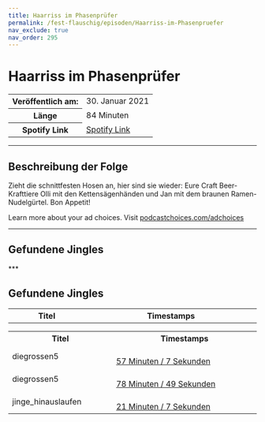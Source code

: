 ```yaml
---
title: Haarriss im Phasenprüfer
permalink: /fest-flauschig/episoden/Haarriss-im-Phasenpruefer
nav_exclude: true
nav_order: 295
---
```


# Haarriss im Phasenprüfer
<table class="resp-table dcf-table dcf-table-responsive dcf-table-bordered dcf-table-striped dcf-w-100%">
                    <tbody>
                        <tr>
                            <th scope="row">Veröffentlich am:</th>
                            <td data-label="Veröffentlich am:">30. Januar 2021</td>
                        </tr>
                        <tr>
                            <th scope="row">Länge </th>
                            <td data-label="Länge ">84 Minuten</td>
                        </tr><tr>
                                <th scope="row">Spotify Link</th>
                                <td data-label="Spotify Link"><a href="https://open.spotify.com/episode/3aQvaD3IWrzDxiQXAuQfcG">Spotify Link</a></td>
                            </tr></tbody>
                </table>

***

## Beschreibung der Folge

<div>
<p>Zieht die schnittfesten Hosen an, hier sind sie wieder: Eure Craft Beer-Krafttiere Olli mit den Kettensägenhänden und Jan mit dem braunen Ramen-Nudelgürtel. Bon Appetit!</p><p> </p><p>Learn more about your ad choices. Visit <a href="https://podcastchoices.com/adchoices">podcastchoices.com/adchoices</a></p>  
</div>

***

## Gefundene Jingles

<table style="display: table;">
                                    <tr>
                                        <th class="tableColumnTitle">Titel</th>
                                        <th class="tableColumnTimestamps">Timestamps</th>
                                    </tr>
                                    ***

## Gefundene Jingles

<table style="display: table;">
                                    <tr>
                                        <th class="tableColumnTitle">Titel</th>
                                        <th class="tableColumnTimestamps">Timestamps</th>
                                    </tr>
                                    <tr>
                                <td markdown="span"  class="tableColumnTitle">diegrossen5</td>
                                <td markdown="span" class="tableColumnTimestamps">
                                <br>
                                <a href="https://open.spotify.com/episode/3aQvaD3IWrzDxiQXAuQfcG?t=3427">
                                57 Minuten / 7 Sekunden</a>
                                </td></tr><tr>
                                <td markdown="span"  class="tableColumnTitle">diegrossen5</td>
                                <td markdown="span" class="tableColumnTimestamps">
                                <br>
                                <a href="https://open.spotify.com/episode/3aQvaD3IWrzDxiQXAuQfcG?t=4729">
                                78 Minuten / 49 Sekunden</a>
                                </td></tr><tr>
                                <td markdown="span"  class="tableColumnTitle">jinge_hinauslaufen</td>
                                <td markdown="span" class="tableColumnTimestamps">
                                <br>
                                <a href="https://open.spotify.com/episode/3aQvaD3IWrzDxiQXAuQfcG?t=1267">
                                21 Minuten / 7 Sekunden</a>
                                </td></tr></table>